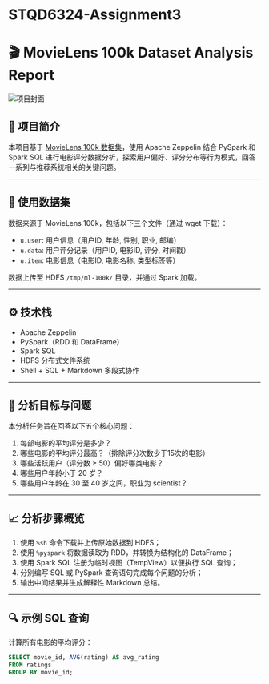 # STQD6324-Assignment3
# 🎬 MovieLens 100k Dataset Analysis Report

![项目封面](images/banner.png)


## 📘 项目简介

本项目基于 [MovieLens 100k 数据集](https://grouplens.org/datasets/movielens/100k/)，使用 Apache Zeppelin 结合 PySpark 和 Spark SQL 进行电影评分数据分析，探索用户偏好、评分分布等行为模式，回答一系列与推荐系统相关的关键问题。

---

## 📂 使用数据集

数据来源于 MovieLens 100k，包括以下三个文件（通过 wget 下载）：

- `u.user`: 用户信息（用户ID, 年龄, 性别, 职业, 邮编）
- `u.data`: 用户评分记录（用户ID, 电影ID, 评分, 时间戳）
- `u.item`: 电影信息（电影ID, 电影名称, 类型标签等）

数据上传至 HDFS `/tmp/ml-100k/` 目录，并通过 Spark 加载。

---

## ⚙️ 技术栈

- Apache Zeppelin
- PySpark（RDD 和 DataFrame）
- Spark SQL
- HDFS 分布式文件系统
- Shell + SQL + Markdown 多段式协作

---

## 🧠 分析目标与问题

本分析任务旨在回答以下五个核心问题：

1. 每部电影的平均评分是多少？
2. 哪些电影的平均评分最高？（排除评分次数少于15次的电影）
3. 哪些活跃用户（评分数 ≥ 50）偏好哪类电影？
4. 哪些用户年龄小于 20 岁？
5. 哪些用户年龄在 30 至 40 岁之间，职业为 scientist？

---

## 📈 分析步骤概览

1. 使用 `%sh` 命令下载并上传原始数据到 HDFS；
2. 使用 `%pyspark` 将数据读取为 RDD，并转换为结构化的 DataFrame；
3. 使用 Spark SQL 注册为临时视图（TempView）以便执行 SQL 查询；
4. 分别编写 SQL 或 PySpark 查询语句完成每个问题的分析；
5. 输出中间结果并生成解释性 Markdown 总结。

---

## 🔍 示例 SQL 查询

计算所有电影的平均评分：

```sql
SELECT movie_id, AVG(rating) AS avg_rating
FROM ratings
GROUP BY movie_id;
